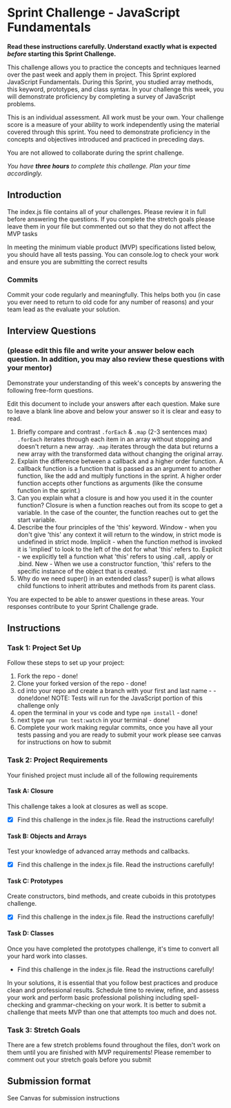 # Sprint Challenge - JavaScript Fundamentals

**Read these instructions carefully. Understand exactly what is expected _before_ starting this Sprint Challenge.**

This challenge allows you to practice the concepts and techniques learned over the past week and apply them in project. This Sprint explored JavaScript Fundamentals. During this Sprint, you studied array methods, this keyword, prototypes, and class syntax. In your challenge this week, you will demonstrate proficiency by completing a survey of JavaScript problems.

This is an individual assessment. All work must be your own. Your challenge score is a measure of your ability to work independently using the material covered through this sprint. You need to demonstrate proficiency in the concepts and objectives introduced and practiced in preceding days.

You are not allowed to collaborate during the sprint challenge. 

_You have **three hours** to complete this challenge. Plan your time accordingly._


## Introduction

The index.js file contains all of your challenges. Please review it in full before answering the questions. If you complete the stretch goals please leave them in your file but commented out so that they do not affect the MVP tasks 

In meeting the minimum viable product (MVP) specifications listed below, you should have all tests passing. You can console.log to check your work and ensure you are submitting the correct results 

### Commits

Commit your code regularly and meaningfully. This helps both you (in case you ever need to return to old code for any number of reasons) and your team lead as the evaluate your solution.

## Interview Questions
### (please edit this file and write your answer below each question. In addition, you may also review these questions with your mentor)
Demonstrate your understanding of this week's concepts by answering the following free-form questions.

Edit this document to include your answers after each question. Make sure to leave a blank line above and below your answer so it is clear and easy to read.

1. Briefly compare and contrast `.forEach` & `.map` (2-3 sentences max)
    `.forEach` iterates through each item in an array without stopping and doesn't return a new array. `.map` iterates through the data but returns a new array with the transformed data without changing the original array. 
2. Explain the difference between a callback and a higher order function.
    A callback function is a function that is passed as an argument to another function, like the add and multiply functions in the sprint. A higher order function accepts other functions as arguments (like the consume function in the sprint.)
3. Can you explain what a closure is and how you used it in the counter function? 
        Closure is when a function reaches out from its scope to get a variable. In the case of the counter, the function reaches out to get the start variable.
4. Describe the four principles of the 'this' keyword.
    Window - when you don't give 'this' any context it will return to the window, in strict mode is undefined in strict mode. Implicit - when the function method is invoked it is 'implied' to look to the left of the dot for what 'this' refers to. Explicit - we explicitly tell a function what 'this' refers to using .call, .apply or .bind. New - When we use a constructor function, 'this' refers to the specific instance of the object that is created. 
5. Why do we need super() in an extended class?
    super() is what allows child functions to inherit attributes and methods from its parent class. 

You are expected to be able to answer questions in these areas. Your responses contribute to your Sprint Challenge grade. 

## Instructions

### Task 1: Project Set Up

Follow these steps to set up your project:

1. Fork the repo - done!
2. Clone your forked version of the repo - done!
3. cd into your repo and create a branch with your first and last name -  - done!done!
NOTE: Tests will run for the JavaScript portion of this challenge only
4. open the terminal in your vs code and type `npm install` - done!
5. next type `npm run test:watch` in your terminal - done!
6. Complete your work making regular commits, once you have all your tests passing and you are ready to submit your work please see canvas for instructions on how to submit

### Task 2: Project Requirements

Your finished project must include all of the following requirements

#### Task A: Closure

This challenge takes a look at closures as well as scope. 
* [x] Find this challenge in the index.js file. Read the instructions carefully!

#### Task B: Objects and Arrays

Test your knowledge of advanced array methods and callbacks.
* [x] Find this challenge in the index.js file. Read the instructions carefully!

#### Task C: Prototypes

Create constructors, bind methods, and create cuboids in this prototypes challenge.
* [x] Find this challenge in the index.js file. Read the instructions carefully!

#### Task D: Classes

Once you have completed the prototypes challenge, it's time to convert all your hard work into classes.
* Find this challenge in the index.js file. Read the instructions carefully!

In your solutions, it is essential that you follow best practices and produce clean and professional results. Schedule time to review, refine, and assess your work and perform basic professional polishing including spell-checking and grammar-checking on your work. It is better to submit a challenge that meets MVP than one that attempts too much and does not.

### Task 3: Stretch Goals 

There are a few stretch problems found throughout the files, don't work on them until you are finished with MVP requirements! Please remember to comment out your stretch goals before you submit 

## Submission format

See Canvas for submission instructions 

